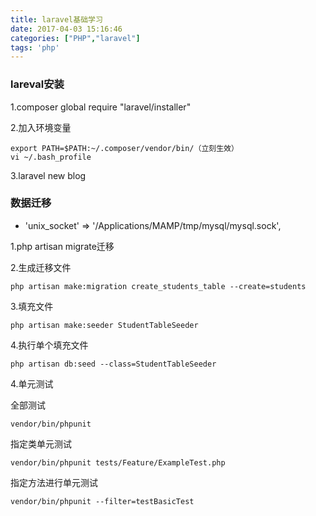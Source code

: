 ```yaml
---
title: laravel基础学习
date: 2017-04-03 15:16:46
categories: ["PHP","laravel"]
tags: 'php'
---
```


### lareval安装

1.composer global require "laravel/installer"

2.加入环境变量

~~~
export PATH=$PATH:~/.composer/vendor/bin/（立刻生效）
vi ~/.bash_profile
~~~

3.laravel new blog

### 数据迁移

- 'unix_socket'  => '/Applications/MAMP/tmp/mysql/mysql.sock',

1.php artisan migrate迁移

2.生成迁移文件

~~~
php artisan make:migration create_students_table --create=students
~~~

3.填充文件

~~~
php artisan make:seeder StudentTableSeeder
~~~

4.执行单个填充文件

~~~
php artisan db:seed --class=StudentTableSeeder
~~~

4.单元测试

全部测试

~~~
vendor/bin/phpunit
~~~

指定类单元测试

~~~
vendor/bin/phpunit tests/Feature/ExampleTest.php 
~~~

指定方法进行单元测试

~~~
vendor/bin/phpunit --filter=testBasicTest 
~~~




